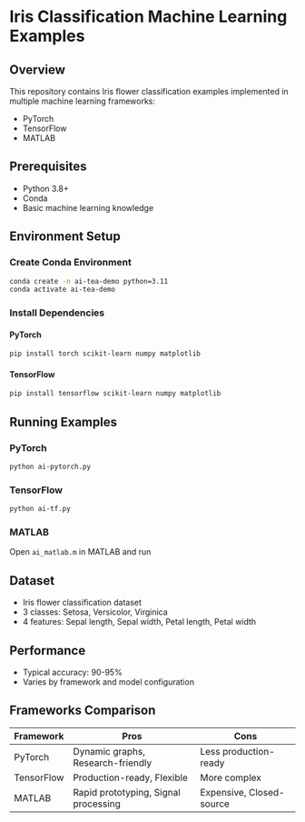 # Iris Classification Machine Learning Examples

## Overview
This repository contains Iris flower classification examples implemented in multiple machine learning frameworks:
- PyTorch
- TensorFlow
- MATLAB

## Prerequisites
- Python 3.8+
- Conda
- Basic machine learning knowledge

## Environment Setup

### Create Conda Environment
```bash
conda create -n ai-tea-demo python=3.11
conda activate ai-tea-demo
```

### Install Dependencies

#### PyTorch
```bash
pip install torch scikit-learn numpy matplotlib
```

#### TensorFlow
```bash
pip install tensorflow scikit-learn numpy matplotlib
```

## Running Examples

### PyTorch
```bash
python ai-pytorch.py
```

### TensorFlow
```bash
python ai-tf.py
```

### MATLAB
Open `ai_matlab.m` in MATLAB and run

## Dataset
- Iris flower classification dataset
- 3 classes: Setosa, Versicolor, Virginica
- 4 features: Sepal length, Sepal width, Petal length, Petal width

## Performance
- Typical accuracy: 90-95%
- Varies by framework and model configuration

## Frameworks Comparison
| Framework | Pros | Cons |
|-----------|------|------|
| PyTorch   | Dynamic graphs, Research-friendly | Less production-ready |
| TensorFlow| Production-ready, Flexible | More complex |
| MATLAB    | Rapid prototyping, Signal processing | Expensive, Closed-source |